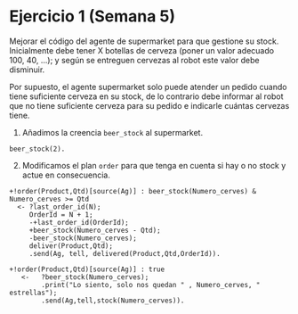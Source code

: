 # Ejercicio 1 (Semana 5)

Mejorar el código del agente de supermarket para que gestione su stock. Inicialmente debe tener X botellas de cerveza (poner un valor adecuado 100, 40, ...); y según se entreguen cervezas al robot este valor debe disminuir.

Por supuesto, el agente supermarket solo puede atender un pedido cuando tiene suficiente cerveza en su stock, de lo contrario debe informar al robot que no tiene suficiente cerveza para su pedido e indicarle cuántas cervezas tiene.

1. Añadimos la creencia `beer_stock` al supermarket.
```
beer_stock(2).
```
2. Modificamos el plan `order` para que tenga en cuenta si hay o no stock y actue en consecuencia.
```
+!order(Product,Qtd)[source(Ag)] : beer_stock(Numero_cerves) & Numero_cerves >= Qtd
  <- ?last_order_id(N);
     OrderId = N + 1;
     -+last_order_id(OrderId);
	 +beer_stock(Numero_cerves - Qtd);
	 -beer_stock(Numero_cerves);
     deliver(Product,Qtd);
     .send(Ag, tell, delivered(Product,Qtd,OrderId)).
	 
+!order(Product,Qtd)[source(Ag)] : true 
   <- 	?beer_stock(Numero_cerves);
   		.print("Lo siento, solo nos quedan " , Numero_cerves, " estrellas");
		.send(Ag,tell,stock(Numero_cerves)).
```




